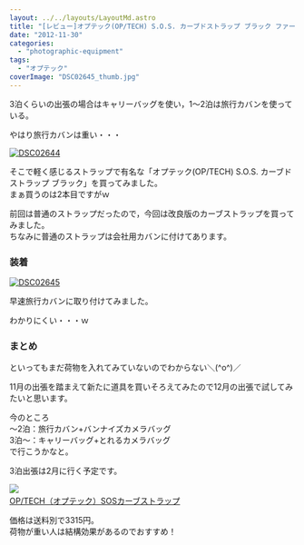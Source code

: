 ```yaml
---
layout: ../../layouts/LayoutMd.astro
title: "[レビュー]オプテック(OP/TECH) S.O.S. カーブドストラップ ブラック ファーストインプレッション"
date: "2012-11-30"
categories: 
  - "photographic-equipment"
tags: 
  - "オプテック"
coverImage: "DSC02645_thumb.jpg"
---
```


3泊くらいの出張の場合はキャリーバッグを使い，1～2泊は旅行カバンを使っている。

やはり旅行カバンは重い・・・

[![DSC02644](images/DSC02644_thumb.jpg "DSC02644")](//mizuka123.net/wp-content/uploads/2012/11/DSC02644.jpg)

そこで軽く感じるストラップで有名な「オプテック(OP/TECH) S.O.S. カーブドストラップ ブラック」を買ってみました。  
まぁ買うのは2本目ですがｗ

前回は普通のストラップだったので，今回は改良版のカーブストラップを買ってみました。  
ちなみに普通のストラップは会社用カバンに付けてあります。

### 装着

[![DSC02645](images/DSC02645_thumb.jpg "DSC02645")](//mizuka123.net/wp-content/uploads/2012/11/DSC02645.jpg)

早速旅行カバンに取り付けてみました。

わかりにくい・・・ｗ

### まとめ

といってもまだ荷物を入れてみていないのでわからない＼(^o^)／

11月の出張を踏まえて新たに道具を買いそろえてみたので12月の出張で試してみたいと思います。

今のところ  
～2泊：旅行カバン+バンナイズカメラバッグ  
3泊～：キャリーバッグ+とれるカメラバッグ  
で行こうかなと。

3泊出張は2月に行く予定です。

[![](http://hbb.afl.rakuten.co.jp/hgb/?pc=http%3a%2f%2fthumbnail.image.rakuten.co.jp%2f%400_mall%2fmitsuba%2fcabinet%2foptech%2fimg56773819.jpg%3f_ex%3d300x300&m=http%3a%2f%2fthumbnail.image.rakuten.co.jp%2f%400_mall%2fmitsuba%2fcabinet%2foptech%2fimg56773819.jpg%3f_ex%3d80x80)](http://hb.afl.rakuten.co.jp/hgc/1067df65.e8418850.1067df66.279063df/?pc=http%3a%2f%2fitem.rakuten.co.jp%2fmitsuba%2fsos-curve-strap%2f%3fscid%3daf_link_img%23sos-curve-strap&m=http%3a%2f%2fm.rakuten.co.jp%2fmitsuba%2fn%2fsos-curve-strap)   
[OP/TECH（オプテック）SOSカーブストラップ](http://hb.afl.rakuten.co.jp/hgc/1067df65.e8418850.1067df66.279063df/?pc=http%3a%2f%2fitem.rakuten.co.jp%2fmitsuba%2fsos-curve-strap%2f%3fscid%3daf_link_txt%23sos-curve-strap&m=http%3a%2f%2fm.rakuten.co.jp%2fmitsuba%2fn%2fsos-curve-strap)

価格は送料別で3315円。  
荷物が重い人は結構効果があるのでおすすめ！
